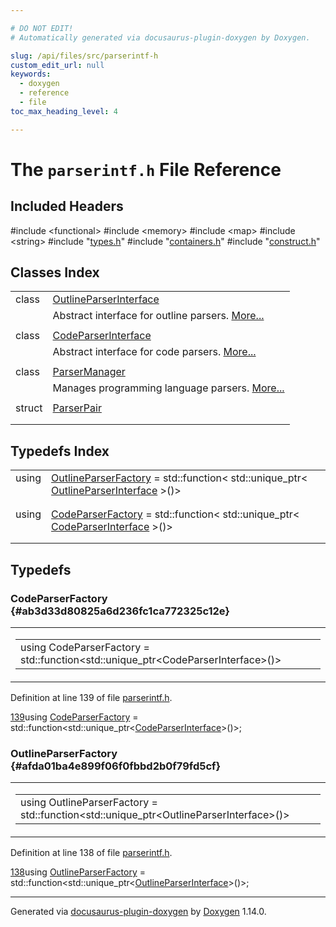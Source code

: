 ```yaml
---

# DO NOT EDIT!
# Automatically generated via docusaurus-plugin-doxygen by Doxygen.

slug: /api/files/src/parserintf-h
custom_edit_url: null
keywords:
  - doxygen
  - reference
  - file
toc_max_heading_level: 4

---
```


<div class="doxyPage">

# The `parserintf.h` File Reference



## Included Headers

<div class="doxyIncludesList">#include &lt;functional&gt;
#include &lt;memory&gt;
#include &lt;map&gt;
#include &lt;string&gt;
#include "<a href="/web-doxygen/docs/api/files/src/types-h">types.h</a>"
#include "<a href="/web-doxygen/docs/api/files/src/containers-h">containers.h</a>"
#include "<a href="/web-doxygen/docs/api/files/src/construct-h">construct.h</a>"
</div>

## Classes Index

<table class="doxyMembersIndex">

<tr class="doxyMemberIndexItem">
<td class="doxyMemberIndexItemType" align="left" valign="top">class</td>
<td class="doxyMemberIndexItemName" align="left" valign="top"><a href="/web-doxygen/docs/api/classes/outlineparserinterface">OutlineParserInterface</a></td>
</tr>
<tr class="doxyMemberIndexDescription">
<td class="doxyMemberIndexDescriptionLeft"></td>
<td class="doxyMemberIndexDescriptionRight">
Abstract interface for outline parsers. <a href="/web-doxygen/docs/api/classes/outlineparserinterface/#details">More...</a>
</td>
</tr>
<tr class="doxyMemberIndexSeparator">
<td class="doxyMemberIndexSeparator" colspan="2"></td>
</tr>

<tr class="doxyMemberIndexItem">
<td class="doxyMemberIndexItemType" align="left" valign="top">class</td>
<td class="doxyMemberIndexItemName" align="left" valign="top"><a href="/web-doxygen/docs/api/classes/codeparserinterface">CodeParserInterface</a></td>
</tr>
<tr class="doxyMemberIndexDescription">
<td class="doxyMemberIndexDescriptionLeft"></td>
<td class="doxyMemberIndexDescriptionRight">
Abstract interface for code parsers. <a href="/web-doxygen/docs/api/classes/codeparserinterface/#details">More...</a>
</td>
</tr>
<tr class="doxyMemberIndexSeparator">
<td class="doxyMemberIndexSeparator" colspan="2"></td>
</tr>

<tr class="doxyMemberIndexItem">
<td class="doxyMemberIndexItemType" align="left" valign="top">class</td>
<td class="doxyMemberIndexItemName" align="left" valign="top"><a href="/web-doxygen/docs/api/classes/parsermanager">ParserManager</a></td>
</tr>
<tr class="doxyMemberIndexDescription">
<td class="doxyMemberIndexDescriptionLeft"></td>
<td class="doxyMemberIndexDescriptionRight">
Manages programming language parsers. <a href="/web-doxygen/docs/api/classes/parsermanager/#details">More...</a>
</td>
</tr>
<tr class="doxyMemberIndexSeparator">
<td class="doxyMemberIndexSeparator" colspan="2"></td>
</tr>

<tr class="doxyMemberIndexItem">
<td class="doxyMemberIndexItemType" align="left" valign="top">struct</td>
<td class="doxyMemberIndexItemName" align="left" valign="top"><a href="/web-doxygen/docs/api/structs/parsermanager/parserpair">ParserPair</a></td>
</tr>
<tr class="doxyMemberIndexDescription">
<td class="doxyMemberIndexDescriptionLeft"></td>
<td class="doxyMemberIndexDescriptionRight">
</td>
</tr>
<tr class="doxyMemberIndexSeparator">
<td class="doxyMemberIndexSeparator" colspan="2"></td>
</tr>

</table>

## Typedefs Index

<table class="doxyMembersIndex">

<tr class="doxyMemberIndexItem">
<td class="doxyMemberIndexItemType" align="left" valign="top">using</td>
<td class="doxyMemberIndexItemName" align="left" valign="top"><a href="#afda01ba4e899f06f0fbbd2b0f79fd5cf">OutlineParserFactory</a> = std::function&lt; std::unique_ptr&lt; <a href="/web-doxygen/docs/api/classes/outlineparserinterface">OutlineParserInterface</a> &gt;()&gt;</td>
</tr>
<tr class="doxyMemberIndexDescription">
<td class="doxyMemberIndexDescriptionLeft"></td>
<td class="doxyMemberIndexDescriptionRight">
</td>
</tr>
<tr class="doxyMemberIndexSeparator">
<td class="doxyMemberIndexSeparator" colspan="2"></td>
</tr>

<tr class="doxyMemberIndexItem">
<td class="doxyMemberIndexItemType" align="left" valign="top">using</td>
<td class="doxyMemberIndexItemName" align="left" valign="top"><a href="#ab3d33d80825a6d236fc1ca772325c12e">CodeParserFactory</a> = std::function&lt; std::unique_ptr&lt; <a href="/web-doxygen/docs/api/classes/codeparserinterface">CodeParserInterface</a> &gt;()&gt;</td>
</tr>
<tr class="doxyMemberIndexDescription">
<td class="doxyMemberIndexDescriptionLeft"></td>
<td class="doxyMemberIndexDescriptionRight">
</td>
</tr>
<tr class="doxyMemberIndexSeparator">
<td class="doxyMemberIndexSeparator" colspan="2"></td>
</tr>

</table>


<div class="doxySectionDef">

## Typedefs

### CodeParserFactory {#ab3d33d80825a6d236fc1ca772325c12e}

<div class="doxyMemberItem">
<div class="doxyMemberProto">
<table class="doxyMemberLabels">
<tr class="doxyMemberLabels">
<td class="doxyMemberLabelsLeft">
<table class="doxyMemberName">
<tr>
<td class="doxyMemberName">using CodeParserFactory =  std::function&lt;std::unique_ptr&lt;CodeParserInterface&gt;()&gt;</td>
</tr>
</table>
</td>
</tr>
</table>
</div>
<div class="doxyMemberDoc">



Definition at line 139 of file <a href="/web-doxygen/docs/api/files/src/parserintf-h">parserintf.h</a>.

<div class="doxyProgramListing">

<div class="doxyCodeLine"><span class="doxyLineNumber"><a href="#ab3d33d80825a6d236fc1ca772325c12e">139</a></span><span class="doxyLineContent"><span class="doxyHighlight">using <a href="#ab3d33d80825a6d236fc1ca772325c12e">CodeParserFactory</a>    = std::function&lt;std::unique_ptr&lt;<a href="/web-doxygen/docs/api/classes/codeparserinterface">CodeParserInterface</a>&gt;()&gt;;</span></span></div>

</div>

</div>
</div>

### OutlineParserFactory {#afda01ba4e899f06f0fbbd2b0f79fd5cf}

<div class="doxyMemberItem">
<div class="doxyMemberProto">
<table class="doxyMemberLabels">
<tr class="doxyMemberLabels">
<td class="doxyMemberLabelsLeft">
<table class="doxyMemberName">
<tr>
<td class="doxyMemberName">using OutlineParserFactory =  std::function&lt;std::unique_ptr&lt;OutlineParserInterface&gt;()&gt;</td>
</tr>
</table>
</td>
</tr>
</table>
</div>
<div class="doxyMemberDoc">



Definition at line 138 of file <a href="/web-doxygen/docs/api/files/src/parserintf-h">parserintf.h</a>.

<div class="doxyProgramListing">

<div class="doxyCodeLine"><span class="doxyLineNumber"><a href="#afda01ba4e899f06f0fbbd2b0f79fd5cf">138</a></span><span class="doxyLineContent"><span class="doxyHighlight">using <a href="#afda01ba4e899f06f0fbbd2b0f79fd5cf">OutlineParserFactory</a> = std::function&lt;std::unique_ptr&lt;<a href="/web-doxygen/docs/api/classes/outlineparserinterface">OutlineParserInterface</a>&gt;()&gt;;</span></span></div>

</div>

</div>
</div>

</div>

<hr/>

<p class="doxyGeneratedBy">Generated via <a href="https://github.com/xpack/docusaurus-plugin-doxygen">docusaurus-plugin-doxygen</a> by <a href="https://www.doxygen.nl">Doxygen</a> 1.14.0.</p>

</div>
